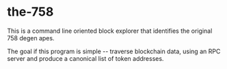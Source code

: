 # the-758

This is a command line oriented block explorer that identifies the
original 758 degen apes.

The goal if this program is simple -- traverse blockchain data, using an
RPC server and produce a canonical list of token addresses.